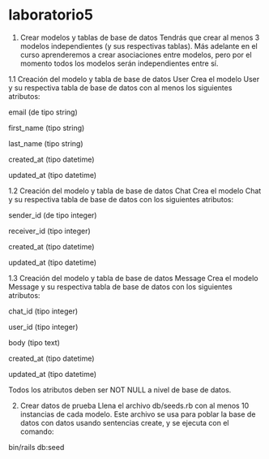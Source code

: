 # laboratorio5
1. Crear modelos y tablas de base de datos
Tendrás que crear al menos 3 modelos independientes (y sus respectivas tablas). Más adelante en el curso aprenderemos a crear asociaciones entre modelos, pero por el momento todos los modelos serán independientes entre sí.

1.1 Creación del modelo y tabla de base de datos User
Crea el modelo User y su respectiva tabla de base de datos con al menos los siguientes atributos:

email (de tipo string)

first_name (tipo string)

last_name (tipo string)

created_at (tipo datetime)

updated_at (tipo datetime)

1.2 Creación del modelo y tabla de base de datos Chat
Crea el modelo Chat y su respectiva tabla de base de datos con los siguientes atributos:

sender_id (de tipo integer)

receiver_id (tipo integer)

created_at (tipo datetime)

updated_at (tipo datetime)

1.3 Creación del modelo y tabla de base de datos Message
Crea el modelo Message y su respectiva tabla de base de datos con los siguientes atributos:

chat_id (tipo integer)

user_id (tipo integer)

body (tipo text)

created_at (tipo datetime)

updated_at (tipo datetime)

Todos los atributos deben ser NOT NULL a nivel de base de datos.

2. Crear datos de prueba
Llena el archivo db/seeds.rb con al menos 10 instancias de cada modelo. Este archivo se usa para poblar la base de datos con datos usando sentencias create, y se ejecuta con el comando:

bin/rails db:seed
